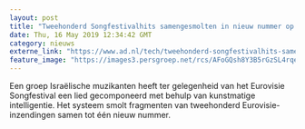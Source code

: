 ```yaml
---
layout: post
title: "Tweehonderd Songfestivalhits samengesmolten in nieuw nummer op YouTube"
date: Thu, 16 May 2019 12:34:42 GMT
category: nieuws
externe_link: "https://www.ad.nl/tech/tweehonderd-songfestivalhits-samengesmolten-in-nieuw-nummer-op-youtube~a305b35a/"
feature_image: "https://images3.persgroep.net/rcs/AFoGQsh8Y3B5rGzSL4rqeJbsbnI/diocontent/146797255/_fitwidth/400/?appId=21791a8992982cd8da851550a453bd7f&quality=0.7"
---
```


Een groep Israëlische muzikanten heeft ter gelegenheid van het Eurovisie Songfestival een lied gecomponeerd met behulp van kunstmatige intelligentie. Het systeem smolt fragmenten van tweehonderd Eurovisie-inzendingen samen tot één nieuw nummer.

